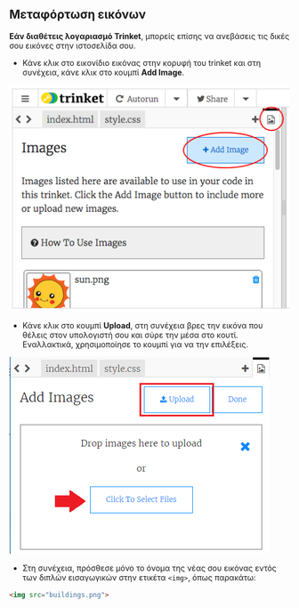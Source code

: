 ## Μεταφόρτωση εικόνων

**Εάν διαθέτεις λογαριασμό Trinket**, μπορείς επίσης να ανεβάσεις τις δικές σου εικόνες στην ιστοσελίδα σου.

+ Κάνε κλικ στο εικονίδιο εικόνας στην κορυφή του trinket και στη συνέχεια, κάνε κλικ στο κουμπί **Add Image**.

![screenshot](images/story-upload.png)

+ Κάνε κλικ στο κουμπί **Upload**, στη συνέχεια βρες την εικόνα που θέλεις στον υπολογιστή σου και σύρε την μέσα στο κουτί. Εναλλακτικά, χρησιμοποίησε το κουμπί για να την επιλέξεις.

![Upload](images/upload-image.png)

+ Στη συνέχεια, πρόσθεσε μόνο το όνομα της νέας σου εικόνας εντός των διπλών εισαγωγικών στην ετικέτα `<img>`, όπως παρακάτω:

```html
<img src="buildings.png">
```